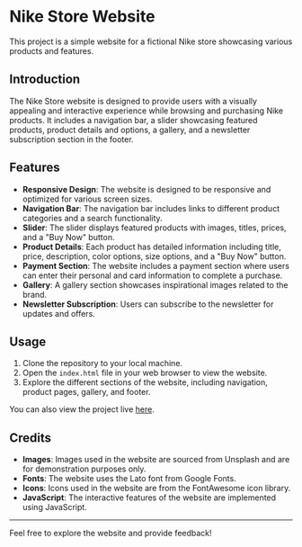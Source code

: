 # Nike Store Website

This project is a simple website for a fictional Nike store showcasing various products and features.

## Introduction

The Nike Store website is designed to provide users with a visually appealing and interactive experience while browsing and purchasing Nike products. It includes a navigation bar, a slider showcasing featured products, product details and options, a gallery, and a newsletter subscription section in the footer.

## Features

- **Responsive Design**: The website is designed to be responsive and optimized for various screen sizes.
- **Navigation Bar**: The navigation bar includes links to different product categories and a search functionality.
- **Slider**: The slider displays featured products with images, titles, prices, and a "Buy Now" button.
- **Product Details**: Each product has detailed information including title, price, description, color options, size options, and a "Buy Now" button.
- **Payment Section**: The website includes a payment section where users can enter their personal and card information to complete a purchase.
- **Gallery**: A gallery section showcases inspirational images related to the brand.
- **Newsletter Subscription**: Users can subscribe to the newsletter for updates and offers.

## Usage

1. Clone the repository to your local machine.
2. Open the `index.html` file in your web browser to view the website.
3. Explore the different sections of the website, including navigation, product pages, gallery, and footer.

You can also view the project live [here](https://nike-landing-page-u2p3ouqqp-piyushs-projects-815384e6.vercel.app/).

## Credits

- **Images**: Images used in the website are sourced from Unsplash and are for demonstration purposes only.
- **Fonts**: The website uses the Lato font from Google Fonts.
- **Icons**: Icons used in the website are from the FontAwesome icon library.
- **JavaScript**: The interactive features of the website are implemented using JavaScript.

---

Feel free to explore the website and provide feedback!
